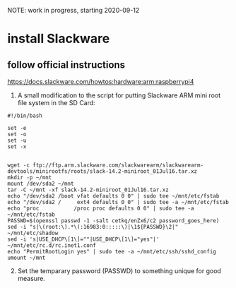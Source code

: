 NOTE: work in progress, starting 2020-09-12


# install Slackware

## follow official instructions

https://docs.slackware.com/howtos:hardware:arm:raspberrypi4

1. A small modification to the script for putting Slackware ARM mini root file system in the SD Card:
```
#!/bin/bash

set -e
set -o
set -u
set -x


wget -c ftp://ftp.arm.slackware.com/slackwarearm/slackwarearm-devtools/minirootfs/roots/slack-14.2-miniroot_01Jul16.tar.xz
mkdir -p ~/mnt
mount /dev/sda2 ~/mnt
tar -C ~/mnt -xf slack-14.2-miniroot_01Jul16.tar.xz
echo "/dev/sda2 /boot vfat defaults 0 0" | sudo tee ~/mnt/etc/fstab
echo "/dev/sda2 /     ext4 defaults 0 0" | sudo tee -a ~/mnt/etc/fstab
echo "proc           /proc proc defaults 0 0" | sudo tee -a ~/mnt/etc/fstab
PASSWD=$(openssl passwd -1 -salt cetkq/enZx6/c2 password_goes_here)
sed -i "s|\(root:\).*\(:16983:0:::::\)|\1${PASSWD}\2|" ~/mnt/etc/shadow
sed -i 's|USE_DHCP\[1\]=""|USE_DHCP\[1\]="yes"|' ~/mnt/etc/rc.d/rc.inet1.conf
echo "PermitRootLogin yes" | sudo tee -a ~/mnt/etc/ssh/sshd_config
umount ~/mnt
```

2. Set the temparary password (PASSWD) to something unique for good measure.
